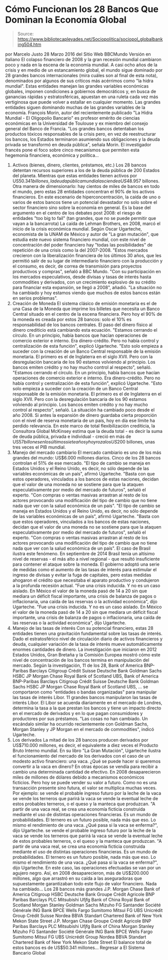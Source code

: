 # Cómo Funcionan los 28 Bancos Que Dominan la Economía Global

> Source: https://www.bibliotecapleyades.net/Sociopolitica/sociopol_globalbanking504.htm

por Marcelo Justo
28 Marzo 2016 del Sitio Web BBCMundo
Versión en italiano
El colapso financiero de 2008 y la gran recesión mundial cambiaron poco y nada en la escena de la economía mundial.
A casi ocho años de la crisis y en medio de un estancamiento global, el mundo sigue dominado por 28 grandes bancos internacionales (mira cuáles son al final de esta nota), denominados por algunos de sus críticos más acérrimos como "la hidra mundial". Estas entidades manejan las grandes variables económicas globales, imponen condiciones a gobiernos democráticos y, en busca de ganancias rápidas y estratosféricas, apuestan en una ruleta cada vez más vertiginosa que puede volver a estallar en cualquier momento.
Las grandes entidades siguen dominando
muchas de las grandes variables de la economía.
François Morin, autor del recientemente publicado "La Hidra Mundial - El Oligopolio Bancario" es profesor emérito de ciencias económicas en la Universidad de Toulouse y ex miembro del consejo general del Banco de Francia.
"Los grandes bancos detentaban los productos tóxicos responsables de la crisis pero, en vez de reestructurar los bancos, los Estados terminaron asumiendo sus obligaciones y la deuda privada se transformó en deuda pública", señala Morin.
El investigador francés pone el foco sobre cinco mecanismos que permiten esta hegemonía financiera, económica y política...
1. Activos (bienes, dinero, clientes, préstamos, etc.) Los 28 bancos detentan recursos superiores a los de la deuda pública de 200 Estados del planeta. Mientras que estas entidades tienen activos por US$50.341 billones, la deuda pública mundial asciende a US$48.957 billones. Otra manera de dimensionarlo:
hay cientos de miles de bancos en todo el mundo, pero estas 28 entidades concentran el 90% de los activos financieros.
En este escenario de hiperconcentración, la caída de uno o varios de estos bancos tiene un potencial devastador no solo sobre el sector financiero sino sobre la economía en general. Es la base del argumento en el centro de los debates post 2008: el riesgo de entidades "too big to fail" (tan grandes, que no se puede permitir que vayan a la bancarrota)
La caída de Lehman Brothers, en 2008,
marcó el inicio de la crisis económica mundial.
Según Oscar Ugarteche, economista de la UNAM de México y autor de "La gran mutación", que estudia este nuevo sistema financiero mundial, con este nivel de concentración del poder financiero hay "todas las posibilidades" de repetición de una crisis como la del 2007-2008.
"Estos mercados crecieron con la liberalización financiera de los últimos 30 años, que les permitió salir de su lugar de intermediario financiero con la producción y el consumo, es decir, de correa de transmisión para proyectos productivos y compras", señaló a BBC Mundo. "Con su participación en los mercados especulativos, desde divisas y tasas de interés hasta commodities y derivados, con un crecimiento explosivo de su crédito para financiar esta expansión, se llegó a 2008", añadió. "La situación no ha cambiado y hoy estamos viendo que muchos de estos bancos están en serios problemas".
2. Creación de Moneda El sistema clásico de emisión monetaria es el de una Casa de la Moneda que imprime los billetes que necesita un Banco Central situado en el centro de la escena financiera. Pero hoy el 90% de la moneda es creada por estos 28 bancos: solo el 10% es responsabilidad de los bancos centrales. El paso del dinero físico al dinero crediticio está cambiando esta ecuación.
"Estamos cerrando el círculo. En un principio, había bancos que hacían operaciones de comercio exterior e interno. Era dinero-crédito. Pero no había control y centralización de esta función", explicó Ugarteche. "Esto solo empieza a suceder con la creación de un Banco Central responsable de la emisión monetaria. El primero es el de Inglaterra en el siglo XVII. Pero con la desregulación bancaria de los 90 estamos volviendo al principio. Los bancos emiten crédito y no hay mucho control al respecto", señaló.
"Estamos cerrando el círculo.
En un principio, había bancos que hacían operaciones de comercio exterior e interno. Era dinero-crédito. Pero no había control y centralización de esta función", explicó Ugarteche. "Esto solo empieza a suceder con la creación de un Banco Central responsable de la emisión monetaria. El primero es el de Inglaterra en el siglo XVII. Pero con la desregulación bancaria de los 90 estamos volviendo al principio.
Los bancos emiten crédito y no hay mucho control al respecto", señaló.
La situación ha cambiado poco
desde el año 2008.
Si antes la expansión de dinero guardaba cierta proporción con el nivel de reserva monetaria de un país, hoy en día ese límite ha perdido relevancia. En este marco de total flexibilización crediticia, la Consultora Global McKinsey estima que la deuda total - es decir la suma de deuda pública, privada e individual - creció en más de US$57 billones en los últimos siete años y hoy roza los US$200 billones, unas tres veces el PIB mundial.
3. Manejo del mercado cambiario El mercado cambiario es uno de los más grandes del mundo: US$6.000 millones diarios. Cinco de los 28 bancos controlan el 51% de ese mercado.
"El tipo de cambio se maneja en Estados Unidos y el Reino Unido, es decir, no sólo depende de las variables económicas de un país", afirmó Ugarteche. "Basta con que estos operadores, vinculados a los bancos de estas naciones, decidan que el valor de una moneda no se sostiene para que la ataquen especulativamente por medio del mercado de futuros", señaló el experto. "Con compras o ventas masivas arrastran al resto de los actores provocando una modificación del tipo de cambio que no tiene nada que ver con la salud económica de un país".
"El tipo de cambio se maneja en Estados Unidos y el Reino Unido, es decir, no sólo depende de las variables económicas de un país", afirmó Ugarteche.
"Basta con que estos operadores, vinculados a los bancos de estas naciones, decidan que el valor de una moneda no se sostiene para que la ataquen especulativamente por medio del mercado de futuros", señaló el experto. "Con compras o ventas masivas arrastran al resto de los actores provocando una modificación del tipo de cambio que no tiene nada que ver con la salud económica de un país".
El caso de Brasil ilustra este fenómeno. En septiembre de 2014 Brasil tenía un altísimo nivel de reservas - el más alto a nivel regional - que resultó insuficiente para contener el ataque sobre la moneda. El gobierno adoptó una serie de medidas como el aumento de las tasas de interés para estimular el ingreso de divisas y evitar la fuga de capitales, pero estas medidas ahogaron el crédito que necesitaba el aparato productivo y condujeron a la profunda recesión actual.
"Fue una crisis inducida. Y no es un caso aislado. En México el valor de la moneda pasó de 14 a 20 sin que mediara un déficit fiscal importante, una crisis de balanza de pagos o inflacionaria, una caída de las reservas o la actividad económica", dijo Ugarteche.
"Fue una crisis inducida. Y no es un caso aislado.
En México el valor de la moneda pasó de 14 a 20 sin que mediara un déficit fiscal importante, una crisis de balanza de pagos o inflacionaria, una caída de las reservas o la actividad económica", dijo Ugarteche.
4. Manejo de las tasas de interés Con su potencial financiero, estas 28 entidades tienen una gravitación fundamental sobre las tasas de interés. Dado el estratosférico nivel de circulación diario de activos financieros y deuda, cualquier variación de la tasa de interés mueve automáticamente enormes cantidades de dinero. La investigación que iniciaron en 2012 Estados Unidos, Gran Bretaña y la Comisión Europea mostró cómo este nivel de concentración de los bancos termina en manipulación del mercado. Según la investigación, 11 de los 28,
Bank of America BNP-Paribas Barclays Citigroup Crédit Suisse Deutsche Bank Goldman Sachs HSBC JP Morgan Chase Royal Bank of Scotland UBS,
Bank of America
BNP-Paribas
Barclays
Citigroup
Crédit Suisse
Deutsche Bank
Goldman Sachs
HSBC
JP Morgan Chase
Royal Bank of Scotland
UBS,
... se comportaron como "entidades o bandas organizadas" para manipular las tasas de interés Libor.
11 grandes bancos
manipularon las tasas de interés Líbor.
El Libor se acuerda diariamente en el mercado de Londres, determina la tasa a la que prestan los bancos y tiene un impacto directo en el mercado de derivados y en lo que pagan consumidores y productores por sus préstamos.
"Las cosas no han cambiado. Un escándalo similar ha ocurrido recientemente con Goldman Sachs, Morgan Stanley y JP Morgan en el mercado de commodities", indicó Ugarteche.
5. Los derivados La mitad de los 28 bancos producen derivados por US$710.000 millones, es decir, el equivalente a diez veces el Producto Bruto Interno mundial. En su libro "La Gran Mutación", Ugarteche ilustra el funcionamiento del mercado de los derivados con el caso de un modesto activo financiero: una vaca.
¿Qué se puede hacer si queremos convertir a la vaca en dinero?
En otras épocas se vendía para recibir a cambio una determinada cantidad de efectivo.
En 2008 desaparecieron miles de millones de dólares
debido a mecanismos económicos ficticios.
Pero hoy se puede vender su valor a futuro. Como no es una transacción presente sino futura, el valor se multiplica muchas veces.
Por ejemplo:
se vende el probable ingreso futuro por la leche de la vaca se vende los terneros que parirá la vaca se vende la eventual leche de estos probables terneros, o el queso y la manteca que produzcan. "A partir de una vaca real, se crea una economía ficticia construida mediante el uso de distintas operaciones financieras. Es un mundo de probabilidades. El ternero es un futuro posible, nada más que eso. Lo mismo el rendimiento de una vaca. ¿Qué pasa si la vaca se enferma?", dijo Ugarteche.
se vende el probable ingreso futuro por la leche de la vaca
se vende los terneros que parirá la vaca
se vende la eventual leche de estos probables terneros, o el queso y la manteca que produzcan.
"A partir de una vaca real, se crea una economía ficticia construida mediante el uso de distintas operaciones financieras. Es un mundo de probabilidades.
El ternero es un futuro posible, nada más que eso. Lo mismo el rendimiento de una vaca. ¿Qué pasa si la vaca se enferma?", dijo Ugarteche.
En este caso, las operaciones efectuadas se van por un agujero negro. Así, en 2008 desaparecieron, más de US$200.000 millones, algo que arrastró en su caída a las aseguradoras que supuestamente garantizaban todo este flujo de valor financiero. Nada ha cambiado...
Los 28 bancos más grandes
J.P. Morgan Chase Bank of America Citigroup HSBC Deutsche Bank Groupe Crédit Agricole BNP Paribas Barclays PLC Mitsubishi Ufjfg Bank of China Royal Bank of Scotland Morgan Stanley Goldman Sachs Mizuho FG Santander Société Générale ING Bank BPCE Wells Fargo Sumitomo Mitsui FG UBS Unicrédit Group Crédit Suisse Nordea BBVA Standart Chartered Bank of New York Mekon State Street
J.P. Morgan Chase
Groupe Crédit Agricole
BNP Paribas
Barclays PLC
Mitsubishi Ufjfg
Bank of China
Morgan Stanley
Mizuho FG
Santander
Société Générale
ING Bank
BPCE
Wells Fargo
Sumitomo Mitsui FG
UBS
Unicrédit Group
Nordea
BBVA
Standart Chartered
Bank of New York Mekon
State Street
El balance total de estos bancos es de US$50.341 millones...
Regresar a El Sistema Bancario Global
